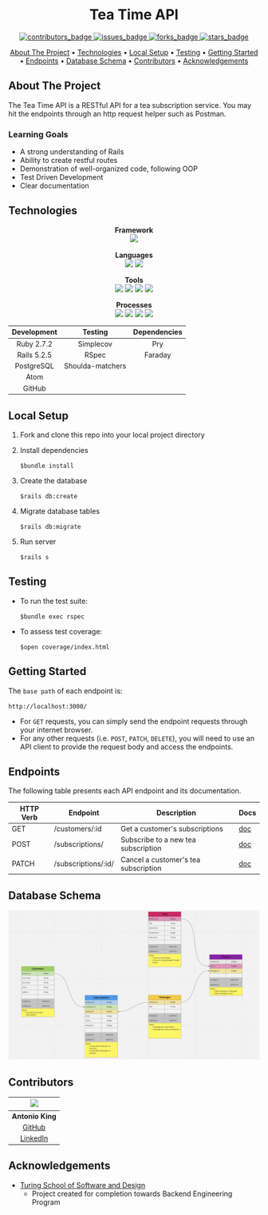<h1 align="center">Tea Time API</h1>

<p align="center">
  <a href="https://github.com/antoniojking/tea_time/graphs/contributors">
    <img src="https://img.shields.io/github/contributors/antoniojking/tea_time?style=for-the-badge" alt="contributors_badge">
  </a>
  <a href="https://github.com/antoniojking/tea_time/issues">
    <img src="https://img.shields.io/github/issues/antoniojking/tea_time?style=for-the-badge" alt="issues_badge">
  </a>
  <a href="https://github.com/antoniojking/tea_time/network/members">
    <img src="https://img.shields.io/github/forks/antoniojking/tea_time?style=for-the-badge" alt="forks_badge">
  </a>
  <a href="https://github.com/antoniojking/tea_time/stargazers">
    <img src="https://img.shields.io/github/stars/antoniojking/tea_time?style=for-the-badge" alt="stars_badge">
  </a>
</p>

<p align="center">
  <a href="#about-the-project">About The Project</a> •
  <a href="#technologies">Technologies</a> •
  <a href="#local-setup">Local Setup</a> •
  <a href="#testing">Testing</a> •
  <a href="#getting-started">Getting Started</a> •
  <a href="#endpoints">Endpoints</a> •
  <a href="#database-schema">Database Schema</a> •
  <a href="#contributors">Contributors</a> •
  <a href="#acknowledgements">Acknowledgements</a>
</p>

## About The Project

The Tea Time API is a RESTful API for a tea subscription service. You may hit the endpoints through an http request helper such as Postman.

### Learning Goals

* A strong understanding of Rails
* Ability to create restful routes
* Demonstration of well-organized code, following OOP
* Test Driven Development
* Clear documentation

## Technologies

<p align="center">
  <b>Framework</b><br>
  <img src="https://img.shields.io/badge/ruby%20on%20rails-b81818.svg?&style=for-the-badge&logo=rubyonrails&logoColor=white" />
</p>

<p align="center">
  <b>Languages</b><br>
  <img src="https://img.shields.io/badge/ruby-CC342D.svg?&style=for-the-badge&logo=ruby&logoColor=white" />
  <img src="https://img.shields.io/badge/SQL-4169E1.svg?style=for-the-badge&logo=SQL&logoColor=white" />
</p>

<p align="center">
  <b>Tools</b><br>
  <img src="https://img.shields.io/badge/Atom-66595C.svg?&style=for-the-badge&logo=atom&logoColor=white" />  
  <img src="https://img.shields.io/badge/git-F05032.svg?&style=for-the-badge&logo=git&logoColor=white" />
  <img src="https://img.shields.io/badge/GitHub-181717.svg?&style=for-the-badge&logo=github&logoColor=white" />
  <img src="https://img.shields.io/badge/PostgreSQL-4169E1.svg?&style=for-the-badge&logo=postgresql&logoColor=white" />
</p>

<p align="center">
  <b>Processes</b><br>
  <img src="https://img.shields.io/badge/OOP-b81818.svg?&style=for-the-badge&logo=OOP&logoColor=white" />
  <img src="https://img.shields.io/badge/TDD-b87818.svg?&style=for-the-badge&logo=TDD&logoColor=white" />
  <img src="https://img.shields.io/badge/MVC-b8b018.svg?&style=for-the-badge&logo=MVC&logoColor=white" />
  <img src="https://img.shields.io/badge/REST-33b818.svg?&style=for-the-badge&logo=REST&logoColor=white" />  
</p>

<div align="center">

| Development  | Testing          | Dependencies          |
|:------------:|:----------------:|:---------------------:|
| Ruby 2.7.2   | Simplecov        | Pry                   |
| Rails 5.2.5  | RSpec            | Faraday               |
| PostgreSQL   | Shoulda-matchers |                       |
| Atom         |                  |                       |
| GitHub       |                  |                       |

</div>


## Local Setup

1. Fork and clone this repo into your local project directory

2. Install dependencies
   ```
   $bundle install
   ```

3. Create the database
   ```
   $rails db:create
   ```

4. Migrate database tables
   ```
   $rails db:migrate
   ```

8. Run server
   ```
   $rails s
   ```

## Testing

- To run the test suite:
  ```
  $bundle exec rspec
  ```

- To assess test coverage:
  ```
  $open coverage/index.html
  ```

## Getting Started

The `base path` of each endpoint is:

```
http://localhost:3000/
```

- For `GET` requests, you can simply send the endpoint requests through your internet browser.  
- For any other requests (i.e. `POST`, `PATCH`, `DELETE`), you will need to use an API client to provide the request body and access the endpoints.

## Endpoints

The following table presents each API endpoint and its documentation.  

HTTP Verb | Endpoint              | Description                                | Docs
----------|-----------------------|--------------------------------------------|------
GET       | /customers/:id        | Get a customer's subscriptions             | [doc](./docs/customers_endpoint.md)
POST      | /subscriptions/       | Subscribe to a new tea subscription        | [doc](./docs/subscriptions_endpoint.md)
PATCH     | /subscriptions/:id/   | Cancel a customer's tea subscription       | [doc](./docs/subscriptions_endpoint.md)

## Database Schema
![Tea Time Database Schema](/docs/images/tea_time_db_schema.png)

## Contributors

<center>

![](https://avatars.githubusercontent.com/u/81713591?s=150)  |
 :--:    |
 **Antonio King** |
 [GitHub](https://github.com/antoniojking)  |
 [LinkedIn](https://www.linkedin.com/in/antoniojking/)|

</center>

## Acknowledgements

* [Turing School of Software and Design](https://turing.edu/)
  - Project created for completion towards Backend Engineering Program
